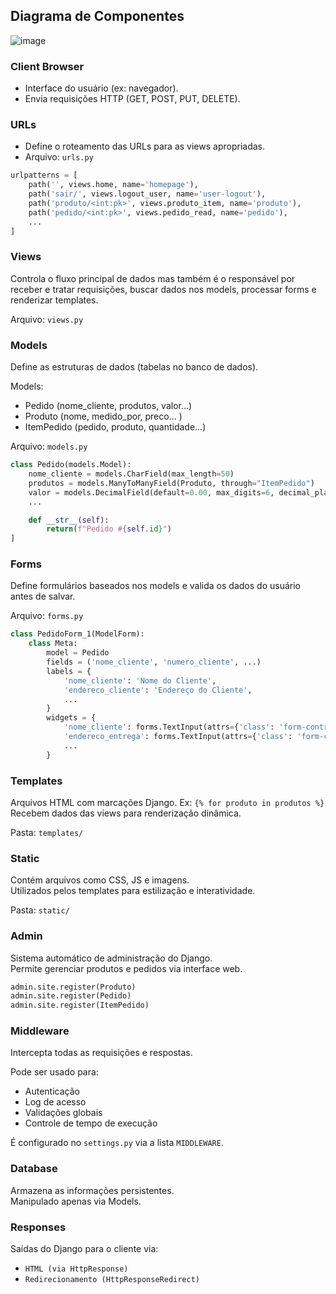 ## Diagrama de Componentes

![image](https://github.com/user-attachments/assets/5ba00d24-5f50-449c-9baf-d75d38ff6b92)

### Client Browser
- Interface do usuário (ex: navegador).
- Envia requisições HTTP (GET, POST, PUT, DELETE).

### URLs
- Define o roteamento das URLs para as views apropriadas.
- Arquivo: `urls.py`

```python
urlpatterns = [
    path('', views.home, name='homepage'),
    path('sair/', views.logout_user, name='user-logout'),
    path('produto/<int:pk>', views.produto_item, name='produto'),
    path('pedido/<int:pk>', views.pedido_read, name='pedido'),
    ...
]
```

### Views
Controla o fluxo principal de dados mas também é o responsável por receber e tratar requisições, buscar dados nos models, processar forms e renderizar templates.

Arquivo: `views.py`

### Models

Define as estruturas de dados (tabelas no banco de dados).

Models:
- Pedido (nome_cliente, produtos, valor...)
- Produto (nome, medido_por, preco... )
- ItemPedido (pedido, produto, quantidade...)

Arquivo: `models.py`

```python
class Pedido(models.Model):
    nome_cliente = models.CharField(max_length=50)
    produtos = models.ManyToManyField(Produto, through="ItemPedido")
    valor = models.DecimalField(default=0.00, max_digits=6, decimal_places=2)
    ...

    def __str__(self):
        return(f"Pedido #{self.id}")
]
```

### Forms

Define formulários baseados nos models e valida os dados do usuário antes de salvar.

Arquivo: `forms.py`

```python
class PedidoForm_1(ModelForm):
    class Meta:
        model = Pedido
        fields = ('nome_cliente', 'numero_cliente', ...)
        labels = {
            'nome_cliente': 'Nome do Cliente',
            'endereco_cliente': 'Endereço do Cliente',
            ...
        }
        widgets = {
            'nome_cliente': forms.TextInput(attrs={'class': 'form-control'}),
            'endereco_entrega': forms.TextInput(attrs={'class': 'form-control'}),
            ...
        }

```


### Templates

Arquivos HTML com marcações Django. Ex: ```{% for produto in produtos %}``` \
Recebem dados das views para renderização dinâmica.

Pasta: `templates/`

### Static

Contém arquivos como CSS, JS e imagens. \
Utilizados pelos templates para estilização e interatividade.

Pasta: `static/`

### Admin

Sistema automático de administração do Django. \
Permite gerenciar produtos e pedidos via interface web.

```python
admin.site.register(Produto)
admin.site.register(Pedido)
admin.site.register(ItemPedido)
```

### Middleware

Intercepta todas as requisições e respostas.

Pode ser usado para:
- Autenticação
- Log de acesso
- Validações globais
- Controle de tempo de execução

É configurado no `settings.py` via a lista `MIDDLEWARE`.

### Database

Armazena as informações persistentes.\
Manipulado apenas via Models.

### Responses
Saídas do Django para o cliente via:

- `HTML (via HttpResponse)` 
- `Redirecionamento (HttpResponseRedirect)`

